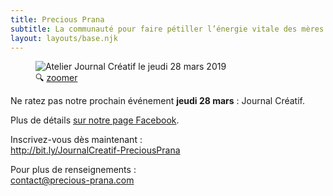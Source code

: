 ```yaml
---
title: Precious Prana
subtitle: La communauté pour faire pétiller l’énergie vitale des mères actives
layout: layouts/base.njk
---
```


<figure class="poster">
  <img src="/images/2019-03-28-atelier-journal-creatif-360.jpg" srcset="/images/2019-03-28-atelier-journal-creatif-360.jpg 360w, /images/2019-03-28-atelier-journal-creatif-480.jpg 480w, /images/2019-03-28-atelier-journal-creatif-640.jpg 640w, /images/2019-03-28-atelier-journal-creatif-800.jpg 800w" sizes="(min-width: 55rem) 15rem, 27vw" alt="Atelier Journal Créatif le jeudi 28 mars 2019" />
  <figcaption>&#128269; <a href="/images/2019-03-28-atelier-journal-creatif.jpg" target="_blank">zoomer</a></figcaption>
</figure>

Ne ratez pas notre prochain événement **jeudi 28 mars**&nbsp;: Journal&nbsp;Créatif.

Plus de détails <a href="https://www.facebook.com/events/1101982766675294/" class="facebook">sur notre page Facebook</a>.

Inscrivez-vous dès maintenant&nbsp;:<br /><http://bit.ly/JournalCreatif-PreciousPrana>

Pour plus de renseignements&nbsp;:<br /><contact@precious-prana.com>

